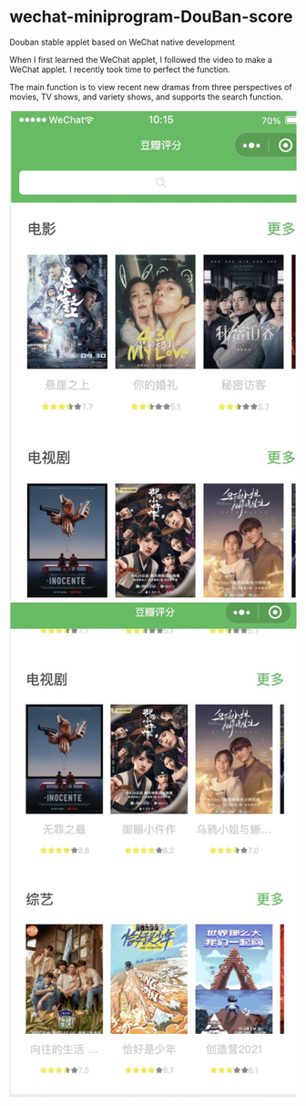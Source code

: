 # wechat-miniprogram-DouBan-score
Douban stable applet based on WeChat native development


When I first learned the WeChat applet, I followed the video to make a WeChat applet. I recently took time to perfect the function.

The main function is to view recent new dramas from three perspectives of movies, TV shows, and variety shows, and supports the search function.

![image](https://github.com/IT-Highmore/wechat-miniprogram-DouBan-score/blob/master/images/effect1.jpg)
![image](https://github.com/IT-Highmore/wechat-miniprogram-DouBan-score/blob/master/images/effect2.jpg)
